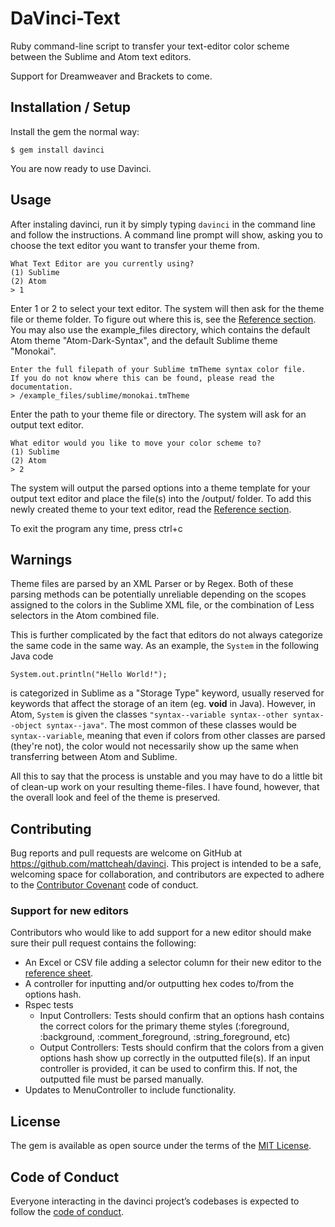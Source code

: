 # DaVinci-Text
Ruby command-line script to transfer your text-editor color scheme between the Sublime and Atom text editors. 

Support for Dreamweaver and Brackets to come.

## Installation / Setup

Install the gem the normal way:

    $ gem install davinci
    
You are now ready to use Davinci.

## Usage

After instaling davinci, run it by simply typing `davinci` in the command line and follow the instructions.
A command line prompt will show, asking you to choose the text editor you want to transfer your theme from. 

    What Text Editor are you currently using?
    (1) Sublime
    (2) Atom
    > 1

Enter 1 or 2 to select your text editor. The system will then ask for the theme file or theme folder. 
To figure out where this is, see the [Reference section](https://github.com/mattcheah/davinci/blob/master/REFERENCE.md).
You may also use the example_files directory, which contains the default Atom theme "Atom-Dark-Syntax", and the default Sublime theme "Monokai".  

    Enter the full filepath of your Sublime tmTheme syntax color file.
    If you do not know where this can be found, please read the documentation.
    > /example_files/sublime/monokai.tmTheme
    
Enter the path to your theme file or directory. The system will ask for an output text editor.

    What editor would you like to move your color scheme to?
    (1) Sublime
    (2) Atom
    > 2
    
The system will output the parsed options into a theme template for your output text editor and place the file(s) into the /output/ folder. 
To add this newly created theme to your text editor, read the [Reference section](https://github.com/mattcheah/davinci/blob/master/REFERENCE.md). 

To exit the program any time, press ctrl+c

## Warnings

Theme files are parsed by an XML Parser or by Regex. Both of these parsing methods can be potentially unreliable depending on the scopes assigned to the colors in the Sublime XML file, or the combination of Less selectors in the Atom combined file. 

This is further complicated by the fact that editors do not always categorize the same code in the same way. As an example, the `System` in the following Java code

    System.out.println("Hello World!");

is categorized in Sublime as a "Storage Type" keyword, usually reserved for keywords that affect the storage of an item (eg. __void__ in Java). However, in Atom, `System` is given the classes `"syntax--variable syntax--other syntax--object syntax--java"`. The most common of these classes would be `syntax--variable`, meaning that even if colors from other classes are parsed (they're not), the color would not necessarily show up the same when transferring between Atom and Sublime.  

All this to say that the process is unstable and you may have to do a little bit of clean-up work on your resulting theme-files. I have found, however, that the overall look and feel of the theme is preserved.

## Contributing

Bug reports and pull requests are welcome on GitHub at https://github.com/mattcheah/davinci. This project is intended to be a safe, welcoming space for collaboration, and contributors are expected to adhere to the [Contributor Covenant](http://contributor-covenant.org) code of conduct.

### Support for new editors

Contributors who would like to add support for a new editor should make sure their pull request contains the following: 
* An Excel or CSV file adding a selector column for their new editor to the [reference sheet](https://docs.google.com/spreadsheets/d/1DqhOP7L2ApQSOU6tKnh1Bx-92pzY7-BJK2Yccf6wr-c/edit?usp=sharing). 
* A controller for inputting and/or outputting hex codes to/from the options hash.
* Rspec tests
    * Input Controllers: Tests should confirm that an options hash contains the correct colors for the primary theme styles (:foreground, :background, :comment_foreground, :string_foreground, etc)
    * Output Controllers: Tests should confirm that the colors from a given options hash show up correctly in the outputted file(s). If an input controller is provided, it can be used to confirm this. If not, the outputted file must be parsed manually. 
* Updates to MenuController to include functionality.

## License

The gem is available as open source under the terms of the [MIT License](http://opensource.org/licenses/MIT).

## Code of Conduct

Everyone interacting in the davinci project’s codebases is expected to follow the [code of conduct](https://github.com/mattcheah/davinci/blob/master/CODE_OF_CONDUCT.md).